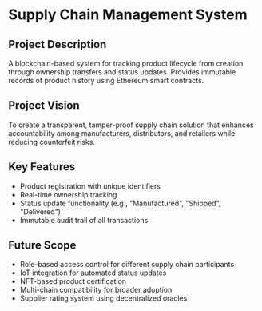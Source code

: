 # Supply Chain Management System

## Project Description
A blockchain-based system for tracking product lifecycle from creation through ownership transfers and status updates. Provides immutable records of product history using Ethereum smart contracts.

## Project Vision
To create a transparent, tamper-proof supply chain solution that enhances accountability among manufacturers, distributors, and retailers while reducing counterfeit risks.

## Key Features
- Product registration with unique identifiers
- Real-time ownership tracking
- Status update functionality (e.g., "Manufactured", "Shipped", "Delivered")
- Immutable audit trail of all transactions

## Future Scope
- Role-based access control for different supply chain participants
- IoT integration for automated status updates
- NFT-based product certification
- Multi-chain compatibility for broader adoption
- Supplier rating system using decentralized oracles
